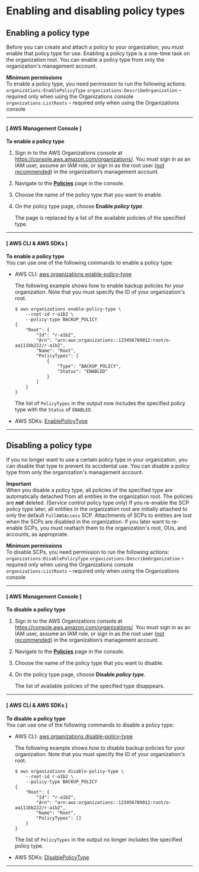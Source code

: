# Enabling and disabling policy types<a name="orgs_manage_policies_enable-disable"></a>

## Enabling a policy type<a name="enable-policy-type"></a>

Before you can create and attach a policy to your organization, you must enable that policy type for use\. Enabling a policy type is a one\-time task on the organization root\. You can enable a policy type from only the organization's management account\.

**Minimum permissions**  
To enable a policy type, you need permission to run the following actions:  
`organizations:EnablePolicyType`
`organizations:DescribeOrganization` – required only when using the Organizations console
`organizations:ListRoots` – required only when using the Organizations console

------
#### [ AWS Management Console ]

**To enable a policy type**

1. Sign in to the AWS Organizations console at [https://console\.aws\.amazon\.com/organizations/](https://console.aws.amazon.com/organizations/)\. You must sign in as an IAM user, assume an IAM role, or sign in as the root user \([not recommended](https://docs.aws.amazon.com/IAM/latest/UserGuide/best-practices.html#lock-away-credentials)\) in the organization’s management account\. 

1. Navigate to the **[Policies](https://console.aws.amazon.com/organizations/home/policies)** page in the console\.

1. Choose the name of the policy type that you want to enable\.

1. On the policy type page, choose **Enable *policy type***\.

   The page is replaced by a list of the available policies of the specified type\.

------
#### [ AWS CLI & AWS SDKs ]

**To enable a policy type**  
You can use one of the following commands to enable a policy type:
+ AWS CLI: [aws organizations enable\-policy\-type](https://docs.aws.amazon.com/cli/latest/reference/organizations/enable-policy-type.html)

  The following example shows how to enable backup policies for your organization\. Note that you must specify the ID of your organization's root\.

  ```
  $ aws organizations enable-policy-type \
      --root-id r-a1b2 \
      --policy-type BACKUP_POLICY
  {
      "Root": {
          "Id": "r-a1b2",
          "Arn": "arn:aws:organizations::123456789012:root/o-aa111bb222/r-a1b2",
          "Name": "Root",
          "PolicyTypes": [
              {
                  "Type": "BACKUP_POLICY",
                  "Status": "ENABLED"
              }
          ]
      }
  }
  ```

  The list of `PolicyTypes` in the output now includes the specified policy type with the `Status` of `ENABLED`\.
+ AWS SDKs: [EnablePolicyType](https://docs.aws.amazon.com/organizations/latest/APIReference/API_EnablePolicyType.html)

------

## Disabling a policy type<a name="disable-policy-type"></a>

If you no longer want to use a certain policy type in your organization, you can disable that type to prevent its accidental use\. You can disable a policy type from only the organization's management account\.

**Important**  
When you disable a policy type, all policies of the specified type are automatically detached from all entities in the organization root\. The policies are ***not*** deleted\.
\(Service control policy type only\) If you re\-enable the SCP policy type later, all entities in the organization root are initially attached to only the default `FullAWSAccess` SCP\. Attachments of SCPs to entities are lost when the SCPs are disabled in the organization\. If you later want to re\-enable SCPs, you must reattach them to the organization's root, OUs, and accounts, as appropriate\.

**Minimum permissions**  
To disable SCPs, you need permission to run the following actions:  
`organizations:DisablePolicyType`
`organizations:DescribeOrganization` – required only when using the Organizations console
`organizations:ListRoots` – required only when using the Organizations console

------
#### [ AWS Management Console ]

**To disable a policy type**

1. Sign in to the AWS Organizations console at [https://console\.aws\.amazon\.com/organizations/](https://console.aws.amazon.com/organizations/)\. You must sign in as an IAM user, assume an IAM role, or sign in as the root user \([not recommended](https://docs.aws.amazon.com/IAM/latest/UserGuide/best-practices.html#lock-away-credentials)\) in the organization’s management account\. 

1. Navigate to the **[Policies](https://console.aws.amazon.com/organizations/home/policies)** page in the console\.

1. Choose the name of the policy type that you want to disable\.

1. On the policy type page, choose **Disable *policy type***\.

   The list of available policies of the specified type disappears\.

------
#### [ AWS CLI & AWS SDKs ]

**To disable a policy type**  
You can use one of the following commands to disable a policy type:
+ AWS CLI: [aws organizations disable\-policy\-type](https://docs.aws.amazon.com/cli/latest/reference/organizations/disable-policy-type.html)

  The following example shows how to disable backup policies for your organization\. Note that you must specify the ID of your organization's root\.

  ```
  $ aws organizations disable-policy-type \
      --root-id r-a1b2 \
      --policy-type BACKUP_POLICY
  {
      "Root": {
          "Id": "r-a1b2",
          "Arn": "arn:aws:organizations::123456789012:root/o-aa111bb222/r-a1b2",
          "Name": "Root",
          "PolicyTypes": []
      }
  }
  ```

  The list of `PolicyTypes` in the output no longer includes the specified policy type\.
+ AWS SDKs: [DisablePolicyType](https://docs.aws.amazon.com/organizations/latest/APIReference/API_DisablePolicyType.html)

------